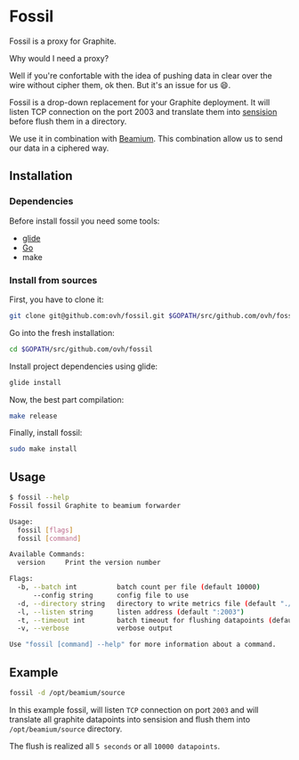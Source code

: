 # Fossil

Fossil is a proxy for Graphite.

Why would I need a proxy?

Well if you're confortable with the idea of pushing data in clear over the wire without cipher them, ok then. But it's an issue for us :smile:.

Fossil is a drop-down replacement for your Graphite deployment. It will listen TCP connection on the port 2003 and translate them into [sensision](http://www.warp10.io/getting-started/#data-format) before flush them in a directory.

We use it in combination with [Beamium](https://github.com/ovh/beamium). This combination allow us to send our data in a ciphered way.

## Installation

### Dependencies

Before install fossil you need some tools:

* [glide](http://glide.sh/)
* [Go](https://golang.org/)
* make

### Install from sources

First, you have to clone it:

```sh
git clone git@github.com:ovh/fossil.git $GOPATH/src/github.com/ovh/fossil
```

Go into the fresh installation:

```sh
cd $GOPATH/src/github.com/ovh/fossil
```

Install project dependencies using glide:

```sh
glide install
```

Now, the best part compilation:

```sh
make release
```

Finally, install fossil:

```sh
sudo make install
```

## Usage

```sh
$ fossil --help
Fossil fossil Graphite to beamium forwarder

Usage:
  fossil [flags]
  fossil [command]

Available Commands:
  version     Print the version number

Flags:
  -b, --batch int          batch count per file (default 10000)
      --config string      config file to use
  -d, --directory string   directory to write metrics file (default "./sources")
  -l, --listen string      listen address (default ":2003")
  -t, --timeout int        batch timeout for flushing datapoints (default 5)
  -v, --verbose            verbose output

Use "fossil [command] --help" for more information about a command.
```

## Example

```sh
fossil -d /opt/beamium/source
```

In this example fossil, will listen `TCP` connection on port `2003` and will translate all graphite datapoints into sensision and flush them into `/opt/beamium/source` directory.

The flush is realized all `5 seconds` or all `10000 datapoints`.
